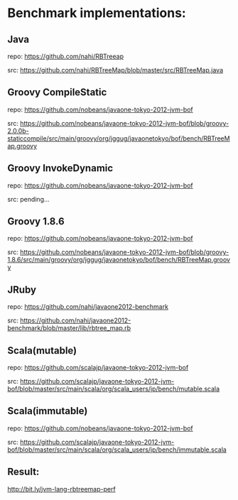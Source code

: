 # Benchmark implementations:

## Java  
   repo: <https://github.com/nahi/RBTreeap>
   
   src: <https://github.com/nahi/RBTreeMap/blob/master/src/RBTreeMap.java>

## Groovy CompileStatic
 
   repo: <https://github.com/nobeans/javaone-tokyo-2012-jvm-bof>
   
   src: <https://github.com/nobeans/javaone-tokyo-2012-jvm-bof/blob/groovy-2.0.0b-staticcompile/src/main/groovy/org/jggug/javaonetokyo/bof/bench/RBTreeMap.groovy>

## Groovy InvokeDynamic
 
   repo: <https://github.com/nobeans/javaone-tokyo-2012-jvm-bof>
   
   src: pending...

## Groovy 1.8.6
   repo: <https://github.com/nobeans/javaone-tokyo-2012-jvm-bof>
   
   src: <https://github.com/nobeans/javaone-tokyo-2012-jvm-bof/blob/groovy-1.8.6/src/main/groovy/org/jggug/javaonetokyo/bof/bench/RBTreeMap.groovy>

## JRuby
   repo: <https://github.com/nahi/javaone2012-benchmark>
   
   src: <https://github.com/nahi/javaone2012-benchmark/blob/master/lib/rbtree_map.rb>

## Scala(mutable)
   repo: <https://github.com/scalajp/javaone-tokyo-2012-jvm-bof>
   
   src: <https://github.com/scalajp/javaone-tokyo-2012-jvm-bof/blob/master/src/main/scala/org/scala_users/jp/bench/mutable.scala>

## Scala(immutable)
   repo: <https://github.com/nobeans/javaone-tokyo-2012-jvm-bof>
   
   src: <https://github.com/scalajp/javaone-tokyo-2012-jvm-bof/blob/master/src/main/scala/org/scala_users/jp/bench/immutable.scala>

## Result: 
<http://bit.ly/jvm-lang-rbtreemap-perf>
